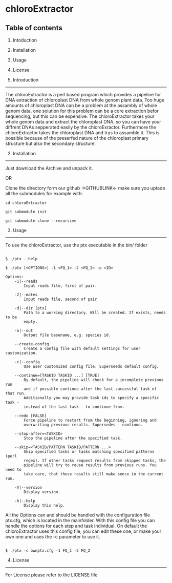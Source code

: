 chloroExtractor
===============

Table of contents
-----------------
1. Intoduction
2. Installation
3. Usage
4. License


1. Introduction
---------------

The chloroExtractor is a perl based program which provides a pipeline for DNA extraction of chloroplast DNA from whole genom plant data.
Too huge amounts of chloroplast DNA can be a problem at the assambly of whole genom data, one solution for this problem can be a core extraction befor sequencing, but this can be expensive.
The chloroExtractor takes your whole genom data and extract the chloroplast DNA, so you can have your diffrent DNAs sepperated easily by the chloroExractor. Furthermore the chloroExtractor takes
the chloroplast DNA and trys to assamble it. This is possible because of the preserfed nature of the chloroplast primary structure but also the secondary structure.


2. Installation
---------------

Just download the Archive and unpack it.

OR

Clone the directory form our github ->GITHUBLINK<-
make sure you uptade all the submodules for example with:
```shell
cd chloroExtractor

git submodule init

git submodule clone --recursive
```

3. Usage
--------

To use the chloroExtractor, use the ptx executable in the bin/ folder


```shell

$ ./ptx --help

```

```shell
$ ./ptx [<OPTIONS>] -1 <FQ_1> -2 <FQ_2> -o <ID>

Options:
    -1|--reads
        Input reads file, first of pair.

    -2|--mates
        Input reads file, second of pair

    -d|--dir [ptx]
        Path to a working directory. Will be created. If exists, needs to be
        empty.

    -o|--out
        Output file basename, e.g. species id.

    --create-config
        Create a config file with default settings for user customization.

    -c|--config
        Use user customized config file. Superseeds default config.

    --continue=[TASKID TASKID ...] [TRUE]
        By default, the pipeline will check for a incomplete previous run
        and if possible continue after the last successful task of that run.
        Additionally you may provide task ids to specify a specific task -
        instead of the last task - to continue from.

    --redo [FALSE]
        Force pipeline to restart from the beginning, ignoring and
        overwriting previous results. Supersedes --continue.

    --stop-after=<TASKID>
        Stop the pipeline after the specified task.

    --skip=<TASKID/PATTERN TASKID/PATTERN ...>
        Skip specified tasks or tasks matching specified patterns (perl
        regex). If other tasks request results from skipped tasks, the
        pipeline will try to reuse results from previous runs. You need to
        take care, that these results still make sence in the current run.

    -V|--version
        Display version.

    -h|--help
        Display this help.
```

All the Options can and should be handled with the configuration file ptx.cfg, which is located in the mainfolder. With this config file you can handle the options for each step and task individual.
On default the chloroExtractor uses this config file, you can edit these one, or make your own one and uses the -c parameter to use it.

```shell

$ ./ptx -c ownptx.cfg -1 FQ_1 -2 FQ_2

```


4. License
----------

For License please refer to the LICENSE file